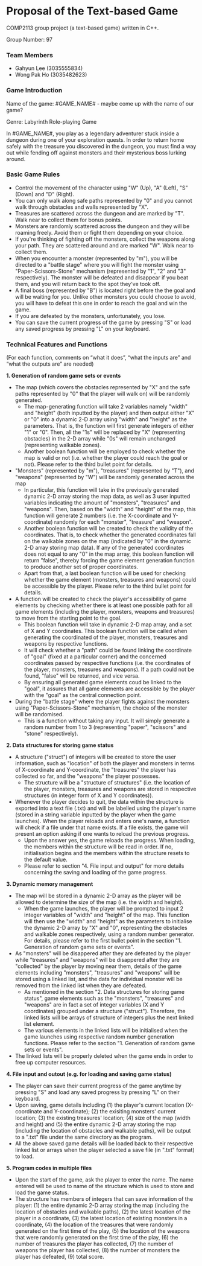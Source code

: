 # Proposal of the Text-based Game
COMP2113 group project (a text-based game) written in C++.

Group Number: 97

### Team Members
- Gahyun Lee (3035555834)
- Wong Pak Ho (3035482623)

### Game Introduction
Name of the game: #GAME_NAME#   - maybe come up with the name of our game? 

Genre: Labyrinth Role-playing Game

In #GAME_NAME#, you play as a legendary adventurer stuck inside a dungeon during one of your exploration quests. In order to return home safely with the treasure you discovered in the dungeon, you must find a way out while fending off against monsters and their mysterious boss lurking around.

### Basic Game Rules
- Control the movement of the character using "W" (Up), "A" (Left), "S" (Down) and "D" (Right).
- You can only walk along safe paths represented by "0" and you cannot walk through obstacles and walls represented by "X".
- Treasures are scattered across the dungeon and are marked by "T". Walk near to collect them for bonus points.
- Monsters are randomly scattered across the dungeon and they will be roaming freely. Avoid them or fight them depending on your choice.  
- If you're thinking of fighting off the monsters, collect the weapons along your path. They are scattered around and are marked "W". Walk near to collect them. 
- When you encounter a monster (represented by "m"), you will be directed to a "battle stage" where you will fight the monster using "Paper-Scissors-Stone" mechanism (represented by "1", "2" and "3" respectively). The monster will be defeated and disappear if you beat them, and you will return back to the spot they've took off. 
- A final boss (represented by "B") is located right before the the goal and will be waiting for you. Unlike other monsters you could choose to avoid, you will have to defeat this one in order to reach the goal and win the game.
- If you are defeated by the monsters, unfortunately, you lose.
- You can save the current progress of the game by pressing "S" or load any saved progress by pressing "L" on your keyboard.

### Technical Features and Functions
(For each function, comments on “what it does”, “what the inputs are” and “what the outputs are” are needed)

**1. Generation of random game sets or events**
- The map (which covers the obstacles represented by "X" and the safe paths represented by "0" that the player will walk on) will be randomly generated.
  - The map-generating function will take 2 variables namely "width" and "height" (both inputted by the player) and then output either "X" or "0" into a dynamic 2-D array using "width" and "height" as the parameters. That is, the function will first generate integers of either "1" or "0". Then, all the "1s" will be replaced by "X" (representing obstacles) in the 2-D array while "0s" will remain unchanged (representing walkable zones).
  - Another boolean function will be employed to check whether the map is valid or not (i.e. whether the player could reach the goal or not). Please refer to the third bullet point for details.
- "Monsters" (represented by "m"), "treasures" (represented by "T"), and "weapons" (represented by "W") will be randomly generated across the map
  - In particular, this function will take in the previously generated dynamic 2-D array storing the map data, as well as 3 user inputted variables indicating the amount of "monsters", "treasures" and "weapons". Then, based on the "width" and "height" of the map, this function will generate 2 numbers (i.e. the X-coordinate and Y-coordinate) randomly for each "monster", "treasure" and "weapon".
  - Another boolean function will be created to check the validity of the coordinates. That is, to check whether the generated coordinates fall on the walkable zones on the map (indicated by "0" in the dynamic 2-D array storing map data). If any of the generated coordinates does not equal to any "0" in the map array, this boolean function will return "false", thereby forcing the game element generation function to produce another set of proper coordinates.
  - Apart from that, a last boolean function will be used for checking whether the game element (monsters, treasures and weapons) could be accessible by the player. Please refer to the third bullet point for details.
- A function will be created to check the player's accessibility of game elements by checking whether there is at least one possible path for all game elements (including the player, monsters, weapons and treasures) to move from the starting point to the goal.
  - This boolean function will take in dynamic 2-D map array, and a set of X and Y coordinates. This boolean function will be called when generating the coordinated of the player, monsters, treasures and weapons by respective functions.
  - It will check whether a "path" could be found linking the coordinate of "goal" (fixed at a particular corner) and the concerned coordinates passed by respective functions (i.e. the coordinates of the player, monsters, treasures and weapons). If a path could not be found, "false" will be returned, and vice versa.
  - By ensuring all generated game elements coud be linked to the "goal", it assures that all game elements are accessible by the player with the "goal" as the central connection point.
- During the "battle stage" where the player fights against the monsters using "Paper-Scissors-Stone" mechanism, the choice of the monster will be randomised.
  - This is a function without taking any input. It will simply generate a random number from 1 to 3 (representing "paper", "scissors" and "stone" respectively).

**2. Data structures for storing game status**
- A structure ("struct") of integers will be created to store the user information, such as "location" of both the player and monsters in terms of X-coordinate and Y-coordinate, the "treasures" the player has collected so far, and the "weapons" the player possesses.
  - The structure will be a "structure of structures" (i.e. the location of the player, monsters, treasures and weapons are stored in respective structures (in integer form of X and Y coordinates)).
- Whenever the player decides to quit, the data within the structure is exported into a text file (.txt) and will be labelled using the player's name (stored in a string variable inputted by the player when the game launches). When the player reloads and enters one's name, a function will check if a file under that name exists. If a file exists, the game will present an option asking if one wants to reload the previous progress.
  - Upon the answer yes, the game reloads the progress. When loading, the members within the structure will be read in order. If no, initialisation begins and the members within the structure resets to the default value.
  - Please refer to section "4. File input and output" for more details concerning the saving and loading of the game progress.  

**3. Dynamic memory management**
- The map will be stored in a dynamic 2-D array as the player will be allowed to determine the size of the map (i.e. the width and height).
  - When the game launches, the player will be prompted to input 2 integer variables of "width" and "height" of the map. This function will then use the "width" and "height" as the parameters to initialise the dynamic 2-D array by "X" and "0", representing the obstacles and walkable zones respectively, using a random number generator. For details, please refer to the first bullet point in the section "1. Generation of random game sets or events".
- As "monsters" will be disappered after they are defeated by the player while "treasures" and "weapons" will be disappered after they are "collected" by the player by moving near them, details of the game elements including "monsters", "treasures" and "weapons" will be stored using a linked list, and the data for individual monster will be removed from the linked list when they are defeated.
  - As mentioned in the section "2. Data structures for storing game status", game elements such as the "monsters", "treasures" and "weapons" are in fact a set of integer variables (X and Y coordinates) grouped under a structure ("struct"). Therefore, the linked lists will be arrays of structure of integers plus the next linked list element.
  - The various elements in the linked lists will be initialised when the game launches using respective random number generation functions. Please refer to the section "1. Generation of random game sets or events".
- The linked lists will be properly deleted when the game ends in order to free up computer resources.

**4. File input and outout (e.g. for loading and saving game status)**
- The player can save their current progress of the game anytime by pressing "S" and load any saved progress by pressing "L" on their keyboard.
- Upon saving, game details including (1) the player's current location (X-coordinate and Y-coordinate); (2) the exisiting monsters' current location; (3) the existing treasures' location; (4) size of the map (width and height) and (5) the entire dynamic 2-D array storing the map (including the location of obstacles and walkable paths), will be output to a ".txt" file under the same directory as the program.
- All the above saved game details will be loaded back to their respective linked list or arrays when the player selected a save file (in ".txt" format) to load.

**5. Program codes in multiple files**
- Upon the start of the game, ask the player to enter the name. The name entered will be used to name of the structure which is used to store and load the game status. 
- The structure has members of integers that can save information of the player: (1) the entire dynamic 2-D array storing the map (including the location of obstacles and walkable paths), (2) the latest location of the player in a coordinate, (3) the latest location of existing monsters in a coordinate, (4) the location of the treasures that were randomly generated on the first time of the play, (5) the location of the weapons that were randomly generated on the first time of the play, (6) the number of treasures the player has collected, (7) the number of weapons the player has collected, (8) the number of monsters the player has defeated, (9) total score.
